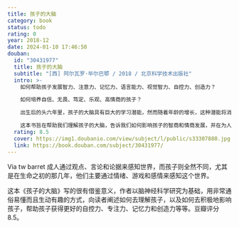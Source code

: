 ```yaml
---
title: 孩子的大脑
category: book
status: todo
rating: 0
year: 2018-12
date: 2024-01-10 17:46:50
douban:
  id: "30431977"
  title: 孩子的大脑
  subtitle: "[西] 阿尔瓦罗·毕尔巴鄂 / 2018 / 北京科学技术出版社"
  intro: >-
    如何帮助孩子发展智力、注意力、记忆力、语言能力、视觉智力、自控力、创造力？

    如何培养自信、无畏、笃定、乐观、高情商的孩子？

    出生后的头六年里，孩子的大脑具有巨大的学习潜能，然而随着年龄的增长，这种潜能将消失。这不是告诉我们应该抓紧时间把孩子培养成小天才，这种想法并不现实，而且，在压力之下发育的大脑反而会失去其一部分本质。

    这本书旨在帮助我们理解孩子的大脑，告诉我们如何影响孩子的智商和情商发展，并在为人父母这个巨大的挑战上对我们进行指导。书中的所有内容均以脑神经科学研究作为基础，却阐释得通俗易懂和生动有趣。
  rating: 8.5
  cover: https://img1.doubanio.com/view/subject/l/public/s33307880.jpg
  link: https://book.douban.com/subject/30431977/
---
```


Via tw barret 成人通过观点、言论和论据来感知世界，而孩子则全然不同，尤其是在生命之初的那几年，他们主要通过情绪、游戏和感情来感知这个世界。

这本《孩子的大脑》写的很有借鉴意义，作者以脑神经科学研究为基础，用非常通俗易懂而且生动有趣的方式，向读者阐述如何去理解孩子，以及如何去积极地影响孩子，帮助孩子获得更好的自控力、专注力、记忆力和创造力等等。豆瓣评分 8.5。